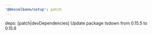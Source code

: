 ```yaml
---
'@desselbane/setup': patch
---
```


deps: [patch|devDependencies] Update package tsdown from 0.15.5 to 0.15.6

